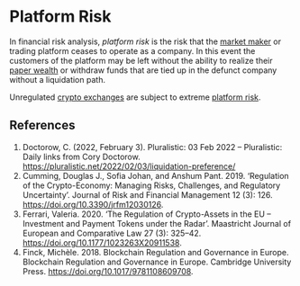 # Platform Risk
In financial risk analysis, *platform risk* is the risk that the [market maker](market-maker.md) or trading platform ceases to operate as a company. In this event the customers of the platform may be left without the ability to realize their [paper wealth](paper-wealth.md) or withdraw funds that are tied up in the defunct company without a liquidation path.

Unregulated [crypto exchanges](crypto-exchange.md) are subject to extreme [platform risk](platform-risk.md).

## References
1. Doctorow, C. (2022, February 3). Pluralistic: 03 Feb 2022 – Pluralistic: Daily links from Cory Doctorow. https://pluralistic.net/2022/02/03/liquidation-preference/
1. Cumming, Douglas J., Sofia Johan, and Anshum Pant. 2019. ‘Regulation of the Crypto-Economy: Managing Risks, Challenges, and Regulatory Uncertainty’. Journal of Risk and Financial Management 12 (3): 126. https://doi.org/10.3390/jrfm12030126.
1. Ferrari, Valeria. 2020. ‘The Regulation of Crypto-Assets in the EU – Investment and Payment Tokens under the Radar’. Maastricht Journal of European and Comparative Law 27 (3): 325–42. https://doi.org/10.1177/1023263X20911538.
1. Finck, Michèle. 2018. Blockchain Regulation and Governance in Europe. Blockchain Regulation and Governance in Europe. Cambridge University Press. https://doi.org/10.1017/9781108609708.
